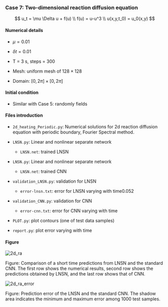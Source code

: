 ### Case 7: Two-dimensional reaction diffusion equation

$$
u_t = \mu \Delta u + f(u) \\
f(u) = u-u^3 \\
u(x,y,t_0) = u_0(x,y)
$$

#### Numerical details

* $\mu=0.01$

* $\delta t=0.01$
* T = 3 s, steps = 300

* Mesh: uniform mesh of $128\times 128$
* Domain: $[0,2\pi]\times[0,2\pi]$

#### Initial condition

* Similar with Case 5: randomly fields

#### Files introduction

* `2d_heating_Periodic.py`:  Numerical solutions for 2d reaction diffusion  equation with periodic boundary, Fourier Spectral method.
* `LNSN.py`:  Linear and nonlinear separate network
  * `LNSN.net`: trained LNSN
* `LNSN.py`:  Linear and nonlinear separate network
  * `LNSN.net`: trained CNN

* `validation_LNSN.py`:  validation for LNSN
  * `error-lnsn.txt`: error for LNSN varying with time0.052
* `validation_CNN.py`:  validation for CNN
  * `error-cnn.txt`: error for CNN varying with time

* `PLOT.py`: plot contours (one of test data samples)

* `report.py`: plot error varying with time

#### Figure

![2d_ra](C:\Users\qujiagang\Documents\我的坚果云\Learning_PDEs\Case7_2d_reaction_diffusion\2d_ra.jpg)

Figure: Comparison of a short time predictions from LNSN and the standard CNN. The first row shows the numerical results, second row shows the predictions obtained by LNSN, and the last row shows that of CNN.

![2d_ra_error](C:\Users\qujiagang\Documents\我的坚果云\Learning_PDEs\Case7_2d_reaction_diffusion\2d_ra_error.jpg)

Figure: Prediction error of the LNSN and the standard CNN. The shadow area indicates the minimum and maximum error among $1000$ test samples.

